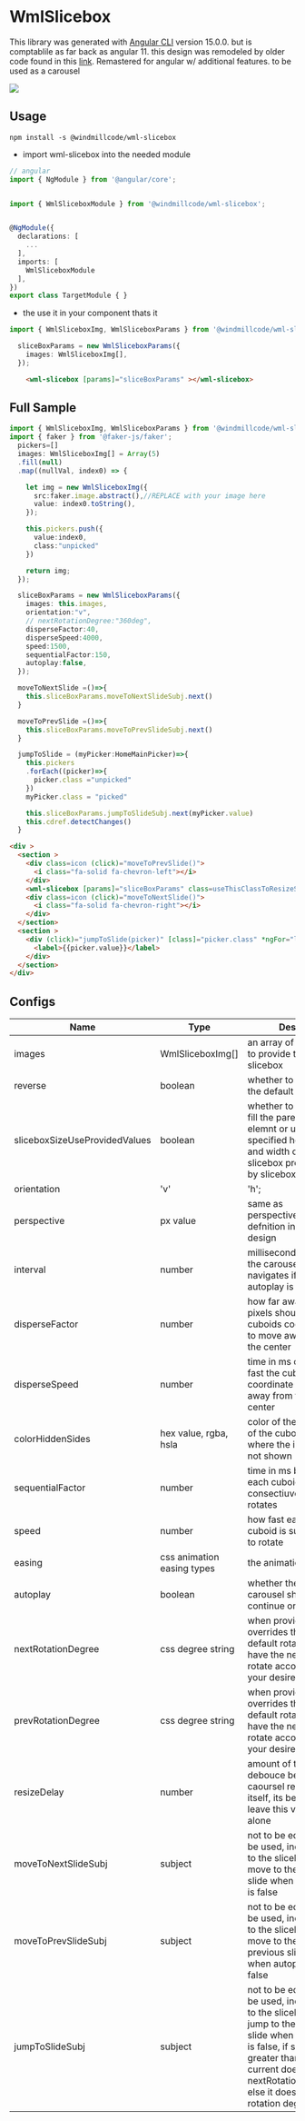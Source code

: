 # WmlSlicebox

This library was generated with [Angular CLI](https://github.com/angular/angular-cli) version 15.0.0. but is comptablile as far back as angular 11. this design was remodeled by older code found in this [link](https://tympanus.net/Development/Slicebox/). Remastered for angular w/ additional features. to be used as a carousel

![](https://github.com/WindMillCode/angular-templates/blob/master/angular-work/projects/wml-slicebox/docs/promo.gif)





## Usage
```shell
npm install -s @windmillcode/wml-slicebox
```

* import wml-slicebox into the needed module
```ts
// angular
import { NgModule } from '@angular/core';


import { WmlSliceboxModule } from '@windmillcode/wml-slicebox';


@NgModule({
  declarations: [
    ...
  ],
  imports: [
    WmlSliceboxModule
  ],
})
export class TargetModule { }

```

* the use it in your component thats it
```ts
import { WmlSliceboxImg, WmlSliceboxParams } from '@windmillcode/wml-slicebox';

  sliceBoxParams = new WmlSliceboxParams({
    images: WmlSliceboxImg[],
  });

```

```html
    <wml-slicebox [params]="sliceBoxParams" ></wml-slicebox>
```

## Full Sample

```ts
import { WmlSliceboxImg, WmlSliceboxParams } from '@windmillcode/wml-slicebox';
import { faker } from '@faker-js/faker';
  pickers=[]
  images: WmlSliceboxImg[] = Array(5)
  .fill(null)
  .map((nullVal, index0) => {

    let img = new WmlSliceboxImg({
      src:faker.image.abstract(),//REPLACE with your image here
      value: index0.toString(),
    });

    this.pickers.push({
      value:index0,
      class:"unpicked"
    })

    return img;
  });

  sliceBoxParams = new WmlSliceboxParams({
    images: this.images,
    orientation:"v",
    // nextRotationDegree:"360deg",
    disperseFactor:40,
    disperseSpeed:4000,
    speed:1500,
    sequentialFactor:150,
    autoplay:false,
  });

  moveToNextSlide =()=>{
    this.sliceBoxParams.moveToNextSlideSubj.next()
  }

  moveToPrevSlide =()=>{
    this.sliceBoxParams.moveToPrevSlideSubj.next()
  }

  jumpToSlide = (myPicker:HomeMainPicker)=>{
    this.pickers
    .forEach((picker)=>{
      picker.class ="unpicked"
    })
    myPicker.class = "picked"

    this.sliceBoxParams.jumpToSlideSubj.next(myPicker.value)
    this.cdref.detectChanges()
  }
```

<!-- uses font awesome icons -->
```html
<div >
  <section >
    <div class=icon (click)="moveToPrevSlide()">
      <i class="fa-solid fa-chevron-left"></i>
    </div>
    <wml-slicebox [params]="sliceBoxParams" class=useThisClassToResizeSlicebox></wml-slicebox>
    <div class=icon (click)="moveToNextSlide()">
      <i class="fa-solid fa-chevron-right"></i>
    </div>
  </section>
  <section >
    <div (click)="jumpToSlide(picker)" [class]="picker.class" *ngFor="let picker of pickers">
      <label>{{picker.value}}</label>
    </div>
  </section>
</div>

```
## Configs


 Name          | Type | Desc
 ------------- | ------------------- | -------------------
 images | WmlSliceboxImg[]| an array of images to provide to the slicebox
 reverse| boolean | whether to reverse the default rotation
 sliceboxSizeUseProvidedValues | boolean | whether to resize to fill the parent elemnt or use the specified height and width of the slicebox provided by sliceboxSize
 orientation | 'v' | 'h'; | whether to rotate vertically or horzontally
 perspective | px value | same as perspective defnition in graphic design
 interval | number | milliseconds before the carousel navigates if autoplay is true
 disperseFactor | number | how far away in pixels should the cuboids coordinate to move away from the center
 disperseSpeed | number | time in ms of how fast the cuboids coordinate to move away from the center
 colorHiddenSides| hex value, rgba, hsla | color of the sides of the cuboid where the image is not shown
 sequentialFactor | number | time in ms before each cuboid consectiuvely rotates
 speed | number | how fast each cuboid is supposed to rotate
 easing | css animation easing types | the animation type
 autoplay | boolean | whether the carousel should continue or not
 nextRotationDegree | css degree string | when provided overrides the default rotation to have the next slides rotate according to your desires
 prevRotationDegree  | css degree string | when provided overrides the default rotation to have the next slides rotate according to your desires
resizeDelay | number | amount of time to debouce before the caoursel resize itself, its best to leave this value alone
moveToNextSlideSubj  | subject | not to be editied to be used, indicates to the slicebox to move to the next slide when autoplay is false
moveToPrevSlideSubj  | subject | not to be editied to be used, indicates to the slicebox to move to the previous slide when autoplay is false
jumpToSlideSubj  | subject | not to be editied to be used, indicates to the slicebox to jump to the slide slide when autoplay is false, if slide is greater than current does a nextRotationDegree else it does a prev rotation degree

